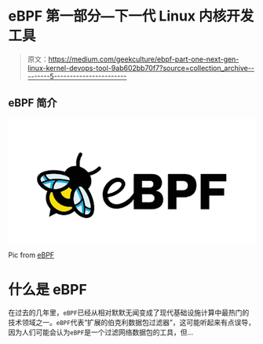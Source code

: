 # eBPF 第一部分—下一代 Linux 内核开发工具

> 原文：<https://medium.com/geekculture/ebpf-part-one-next-gen-linux-kernel-devops-tool-9ab602bb70f7?source=collection_archive---------5----------------------->

## eBPF 简介

![](img/ff50ae2809c5481549b1d063b701dd2c.png)

Pic from [eBPF](https://ebpf.io)

# 什么是 eBPF

在过去的几年里，`eBPF`已经从相对默默无闻变成了现代基础设施计算中最热门的技术领域之一。`eBPF`代表“扩展的伯克利数据包过滤器”，这可能听起来有点误导，因为人们可能会认为`eBPF`是一个过滤网络数据包的工具，但…